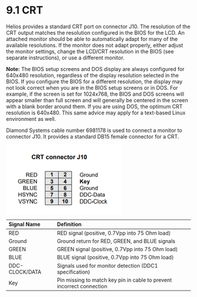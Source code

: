 # 9.1 CRT

Helios provides a standard CRT port on connector J10. The resolution of the CRT output matches the resolution configured in the BIOS for the LCD. An attached monitor should be able to automatically adapt for many of the available resolutions. If the monitor does not adapt properly, either adjust the monitor settings, change the LCD/CRT resolution in the BIOS \(see separate instructions\), or use a different monitor. 

**Note:** The BIOS setup screens and DOS display are always configured for 640x480 resolution, regardless of the display resolution selected in the BIOS. If you configure the BIOS for a different resolution, the display may not look correct when you are in the BIOS setup screens or in DOS. For example, if the screen is set for 1024x768, the BIOS and DOS screens will appear smaller than full screen and will generally be centered in the screen with a blank border around them. If you are using DOS, the optimum CRT resolution is 640x480. This same advice may apply for a text-based Linux environment as well. 

Diamond Systems cable number 6981178 is used to connect a monitor to connector J10. It provides a standard DB15 female connector for a CRT.

![](../../../.gitbook/assets/25%20%285%29.png)

| Signal Name | Definition |
| :--- | :--- |
| RED | RED signal \(positive, 0.7Vpp into 75 Ohm load\) |
| Ground | Ground return for RED, GREEN, and BLUE signals |
| GREEN | GREEN signal \(positive, 0.7Vpp into 75 Ohm load\) |
| BLUE | BLUE signal \(positive, 0.7Vpp into 75 Ohm load\) |
| DDC-CLOCK/DATA | Signals used for monitor detection \(DDC1 specification\) |
| Key | Pin missing to match key pin in cable to prevent incorrect connection |

